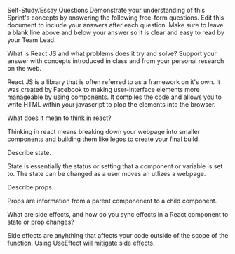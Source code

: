 Self-Study/Essay Questions
Demonstrate your understanding of this Sprint's concepts by answering the following free-form questions. Edit this document to include your answers after each question. Make sure to leave a blank line above and below your answer so it is clear and easy to read by your Team Lead.

 What is React JS and what problems does it try and solve? Support your answer with concepts introduced in class and from your personal research on the web.

 React JS is a library that is often referred to as a framework on it's own. It was created by Facebook to making user-interface elements more manageable by using components. It compiles the code and allows you to write HTML within your javascript to plop the elements into the browser. 

 What does it mean to think in react?

 Thinking in react means breaking down your webpage into smaller components and building them like legos to create your final build.

 Describe state.

 State is essentially the status or setting that a component or variable is set to. The state can be changed as a user moves an utlizes a webpage. 

 Describe props.

Props are information from a parent componenent to a child component.  

 What are side effects, and how do you sync effects in a React component to state or prop changes?

 Side effects are anyhthing that affects your code outside of the scope of the function. Using UseEffect will mitigate side effects. 